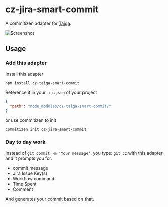# cz-jira-smart-commit

A commitizen adapter for [Taiga](https://tree.taiga.io/support/integrations/changing-elements-status-via-commit-message/).

![Screenshot](other/screenshot.png)

## Usage

### Add this adapter

Install this adapter

```
npm install cz-taiga-smart-commit
```

Reference it in your `.cz.json` of your project

```json
{
  "path": "node_modules/cz-taiga-smart-commit/"
}
```

or use commitizen to init
```
commitizen init cz-jira-smart-commit
```


### Day to day work

Instead of `git commit -m 'Your message'`, you type: `git cz` with this adapter and it prompts you for:

- commit message
- Jira Issue Key(s)
- Workflow command
- Time Spent
- Comment

And generates your commit based on that.

